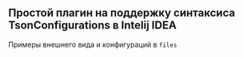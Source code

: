 
## Простой плагин на поддержку синтаксиса TsonConfigurations в Intelij IDEA

Примеры внешнего вида и конфигураций в `files`








